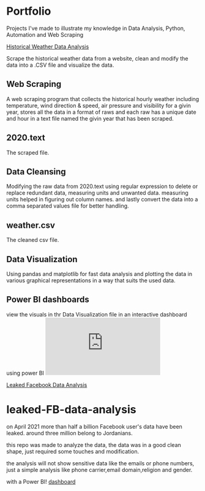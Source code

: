 # Portfolio
Projects I've made to illustrate my knowledge in Data Analysis, Python, Automation and Web Scraping


[Historical Weather Data Analysis](https://github.com/MohamedSuwan/Weather-Data)

Scrape the historical weather data from a website, clean and modify the data into a .CSV file and visualize the data.
## Web Scraping
A web scraping program that collects the historical hourly weather including temperature, wind direction & speed, air pressure and visibility for a givin year, stores all the data in a format of raws and each raw has a unique date and hour in a text file named the givin year that has been scraped.
## 2020.text
The scraped file.
## Data Cleansing
Modifying the raw data from 2020.text using regular expression to delete or replace redundant data, measuring units and unwanted data.
measuring units helped in figuring out column names.
and lastly convert the data into a comma separated values file for better handling.
## weather.csv
The cleaned csv file.
## Data Visualization
Using pandas and matplotlib for fast data analysis and plotting the data in various graphical representations in a way that suits the used data.
## Power BI dashboards 
view the visuals in thr Data Visualization file in an interactive dashboard using power BI
![dashboard](https://github.com/MohamedSuwan/Weather-Data/blob/main/weather%20Power%20BI%20Dashboard.pdf?raw=true)


[Leaked Facebook Data Analysis](https://github.com/MohamedSuwan/leaked-FB-data-analysis)

# leaked-FB-data-analysis
on April 2021 more than half a billion Facebook user's data have been leaked.
around three million belong to Jordanians.

this repo was made to analyze the data, the data was in a good clean shape, just required some touches and modification.

the analysis will not show sensitive data like the emails or phone numbers, just a simple analysis like phone carrier,email domain,religion and gender.

with a Power BI! [dashboard](/images/FB.png)

